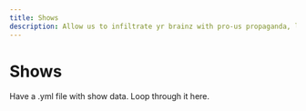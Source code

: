 ```yaml
---
title: Shows
description: Allow us to infiltrate yr brainz with pro-us propaganda, live!
---
```


# Shows

Have a .yml file with show data. Loop through it here.
